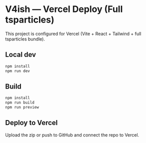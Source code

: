 # V4ish — Vercel Deploy (Full tsparticles)

This project is configured for Vercel (Vite + React + Tailwind + full tsparticles bundle).

## Local dev
```bash
npm install
npm run dev
```

## Build
```bash
npm install
npm run build
npm run preview
```

## Deploy to Vercel
Upload the zip or push to GitHub and connect the repo to Vercel.
